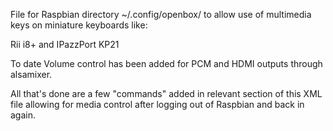 File for Raspbian directory ~/.config/openbox/ to allow use of multimedia keys on miniature keyboards like:

Rii i8+ and IPazzPort KP21

To date Volume control has been added for PCM and HDMI outputs through alsamixer.

All that's done are a few "commands" added in relevant section of this XML file allowing for media control after logging out of Raspbian and back in again.
